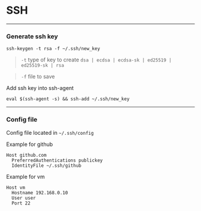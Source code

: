 # SSH

---

### Generate ssh key

```console
ssh-keygen -t rsa -f ~/.ssh/new_key
```

> `-t` type of key to create `dsa | ecdsa | ecdsa-sk | ed25519 | ed25519-sk | rsa`

> `-f` file to save


Add ssh key into ssh-agent

```console
eval $(ssh-agent -s) && ssh-add ~/.ssh/new_key
```

---

### Config file

Config file located in `~/.ssh/config`

Example for github

```
Host github.com
  PreferredAuthentications publickey
  IdentityFile ~/.ssh/github
```

Example for vm

```
Host vm
  Hostname 192.168.0.10
  User user
  Port 22
```


